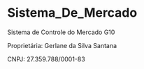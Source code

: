 # Sistema_De_Mercado
 Sistema de Controle do Mercado G10

Proprietária: Gerlane da Silva Santana

CNPJ: 27.359.788/0001-83 
